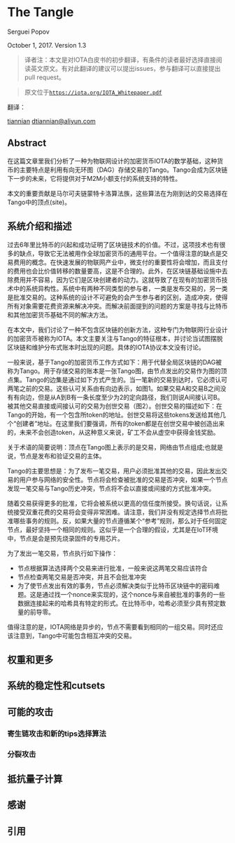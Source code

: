 # The Tangle
Serguei Popov

October 1, 2017. Version 1.3

> 译者注：本文是对IOTA白皮书的初步翻译，有条件的读者最好选择直接阅读英文原文。有对此翻译的建议可以提出issues，参与翻译可以直接提出pull request。

> 原文位于[`https://iota.org/IOTA_Whitepaper.pdf`](https://iota.org/IOTA_Whitepaper.pdf)

翻译：

[tiannian](github.com/tiannian) dtiannian@aliyun.com

## Abstract
在这篇文章里我们分析了一种为物联网设计的加密货币IOTA的数学基础，这种货币的主要特点是利用有向无环图（DAG）存储交易的Tango。Tango会成为区块链下一步的未来，它将提供对于M2M小额支付的系统支持的特性。

本文的重要贡献是马尔可夫链蒙特卡洛算法族，这些算法在为刚到达的交易选择在Tango中的顶点(site)。

## 系统介绍和描述

过去6年里比特币的兴起和成功证明了区块链技术的价值。不过，这项技术也有很多的缺点，导致它无法被用作全球加密货币的通用平台。一个值得注意的缺点是交易费用的概念。在快速发展的物联网产业中，微支付的重要性将会增加，而且支付的费用也会比价值转移的数量要高，这是不合理的。此外，在区块链基础设施中去除费用并不容易，因为它们是区块创建者的动力。这就导致了在现有的加密货币技术中的系统异构性。系统中有两种不同类型的参与者，一类是发布交易的，另一类是批准交易的。这种系统的设计不可避免的会产生参与者的区别，造成冲突，使得所有对象需要花费资源来解决冲突。而解决前面提到的问题的方案是寻找与比特币和其他加密货币基础不同的解决方法。

在本文中，我们讨论了一种不包含区块链的创新方法，这种专门为物联网行业设计的加密货币被称为IOTA。本文主要关注与Tango的特征根本，并讨论当试图摆脱区块链和维护分布式账本时出现的问题。具体的IOTA协议本文没有讨论。

一般来说，基于Tango的加密货币工作方式如下：用于代替全局区块链的DAG被称为Tango。用于存储交易的账本是一张Tango图，由节点发出的交易作为图的顶点集。Tango的边集是通过如下方式产生的。当一笔新的交易到达时，它必须认可两笔之前的交易。这些认可关系由有向边表示，如图1。如果交易A和交易B之间没有有向边，但是从A到B有一条长度至少为2的定向路径，我们则说A间接认可B。被其他交易直接或间接认可的交易为创世交易（图2）。创世交易的描述如下：在Tango的开始，有一个包含所token的地址。创世交易将这些tokens发送给其他几个“创建者”地址。在这里我们要强调，所有的token都是在创世交易中被创造出来的，未来不会创造token，从这种意义来说，矿工不会从虚空中获得金钱奖励。

关于术语的简要说明：顶点在Tango图上表示的是交易，网络由节点组成;也就是说，节点是发布和验证交易的主体。

Tango的主要思想是：为了发布一笔交易，用户必须批准其他的交易，因此发出交易的用户参与网络的安全性。节点将会检查被批准的交易是否冲突，如果一个节点发现一笔交易与Tango历史冲突，节点将不会以直接或间接的方式批准冲突。

随着交易获得更多的批准，它将会被系统以更高的信任度所接受。换句话说，让系统接受双重花费的交易将会变得非常困难。请注意，我们并没有规定选择节点将批准哪些事务的规则。反，如果大量的节点遵循某个“参考”规则，那么对于任何固定节点，最好坚持一个相同的规则。这似乎是一个合理的假设，尤其是在IoT环境中，节点是会是预先烧录固件的专用芯片。

为了发出一笔交易，节点执行如下操作：

- 节点根据算法选择两个交易来进行批准，一般来说这两笔交易应该符合
- 节点检查两笔交易是否冲突，并且不会批准冲突
- 为了使节点发出有效的事务，节点必须解决类似于比特币区块链中的密码难题。这是通过找一个nonce来实现的，这个nonce与来自被批准的事务的一些数据连接起来的哈希具有特定的形式。在比特币中，哈希必须至少具有预定数量的前导零。

值得注意的是，IOTA网络是异步的，节点不需要看到相同的一组交易。同时还应该注意到，Tango中可能包含相互冲突的交易。

## 权重和更多

## 系统的稳定性和cutsets

## 可能的攻击

### 寄生链攻击和新的tips选择算法

### 分裂攻击

## 抵抗量子计算

## 感谢

## 引用
